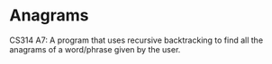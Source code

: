 # Anagrams
CS314 A7: A program that uses recursive backtracking to find all the anagrams of a word/phrase given by the user.
